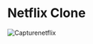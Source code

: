 # Netflix Clone
![Capturenetflix](https://user-images.githubusercontent.com/81877746/158078202-2a84996b-d761-4171-97d8-2cc30d4a82fd.PNG)

